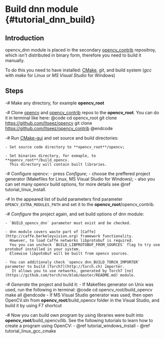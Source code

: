 Build dnn module {#tutorial_dnn_build}
================

Introduction
------------
opencv_dnn module is placed in the secondary [opencv_contrib](https://github.com/Itseez/opencv_contrib) repositroy,
which isn't distributed in binary form, therefore you need to build it manually.

To do this you need to have installed: [CMake](http://www.cmake.org/download), git, and build system (*gcc* with *make* for Linux or *MS Visual Studio* for Windows)

Steps
-----
-# Make any directory, for example **opencv_root**

-# Clone [opencv](https://github.com/Itseez/opencv) and [opencv_contrib](https://github.com/Itseez/opencv_contrib) repos to the **opencv_root**.
   You can do it in terminal like here:
@code
cd opencv_root
git clone https://github.com/Itseez/opencv
git clone https://github.com/Itseez/opencv_contrib
@endcode

-# Run [CMake-gui](https://www.johnlamp.net/cmake-tutorial-3-gui-tool.html) and set source and build directories:

    - Set source code directory to **opencv_root**/opencv;

    - Set binaries directory, for exmaple, to **opencv_root**/build_opencv.
      This directory will contain built libraries.

-# Configure opencv:
       - press *Configure*;
       - choose the preffered project generator (Makefiles for Linux, MS Visual Studio for Windows);
       - also you can set many opencv build options, for more details see @ref tutorial_linux_install.

-# In the appeared list of build parameters find parameter `OPENCV_EXTRA_MODULES_PATH` and set it to the **opencv_root**/opencv_contrib.

-# *Configure* the project again, and set build options of dnn module:

    - `BUILD_opencv_dnn` parameter must exist and be checked.

    - dnn module covers waste part of [Caffe](http://caffe.berkeleyvision.org) framework functionality.
      However, to load Caffe networks libprotobuf is required.
      You you can uncheck `BUILD_LIBPROTOBUF_FROM_SOURCES` flag to try use protobuf installed in your system.
      Elsewise libpotobuf will be built from opencv sources.

    - You can additionaly check `opencv_dnn_BUILD_TORCH_IMPORTER` parameter to build [Torch7](http://torch.ch) importer.
       It allows you to use networks, generated by Torch7 [nn](https://github.com/torch/nn/blob/master/README.md) module.

-# *Generate* the project and build it:
    - If Makefiles generator on Unix was used, run the following in terminal:
      @code
      cd opencv_root/build_opencv
      make all
      @endcode
    - If MS Visual Studio generator was used, then open OpenCV.sln from **opencv_root**/build_opencv folder in the Visual Studio, and build it by using F7 shortcut

-# Now you can build own program by using libraries were built into **opencv_root**/build_opencv/lib.
   See the following tutorials to learn how to create a program using OpenCV:
       - @ref tutorial_windows_install
       - @ref tutorial_linux_gcc_cmake